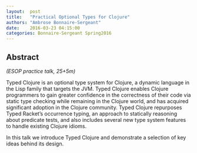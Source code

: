 ```yaml
--- 
layout:  post 
title:   "Practical Optional Types for Clojure"
authors: "Ambrose Bonnaire-Sergeant"
date:    2016-03-23 04:15:00 
categories: Bonnaire-Sergeant Spring2016
--- 
```


## Abstract

*(ESOP practice talk, 25+5m)*

Typed Clojure is an optional type system for Clojure, a dynamic language in the
Lisp family that targets the JVM. Typed Clojure enables Clojure programmers to
gain greater confidence in the correctness of their code via static type
checking while remaining in the Clojure world, and has acquired significant
adoption in the Clojure community. Typed Clojure repurposes Typed Racket’s
occurrence typing, an approach to statically reasoning about predicate tests,
and also includes several new type system features to handle existing Clojure
idioms.

In this talk we introduce Typed Clojure and demonstrate a selection of key ideas
behind its design.
